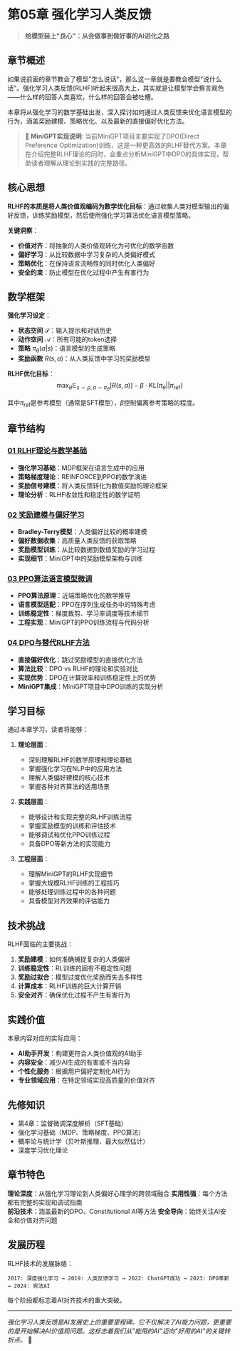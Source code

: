 # 第05章 强化学习人类反馈

> **给模型装上"良心"：从会做事到做好事的AI进化之路**

## 章节概述

如果说前面的章节教会了模型"怎么说话"，那么这一章就是要教会模型"说什么话"。强化学习人类反馈(RLHF)听起来很高大上，其实就是让模型学会察言观色——什么样的回答人类喜欢，什么样的回答会被吐槽。

本章将从强化学习的数学基础出发，深入探讨如何通过人类反馈来优化语言模型的行为，涵盖奖励建模、策略优化、以及最新的直接偏好优化方法。

> **📝 MiniGPT实现说明**: 当前MiniGPT项目主要实现了DPO(Direct Preference Optimization)训练，这是一种更高效的RLHF替代方案。本章在介绍完整RLHF理论的同时，会重点分析MiniGPT中DPO的具体实现，帮助读者理解从理论到实践的完整路径。

## 核心思想

**RLHF的本质是将人类价值观编码为数学优化目标**：通过收集人类对模型输出的偏好反馈，训练奖励模型，然后使用强化学习算法优化语言模型策略。

**关键洞察**：
- **价值对齐**：将抽象的人类价值观转化为可优化的数学函数
- **偏好学习**：从比较数据中学习复杂的人类偏好模式
- **策略优化**：在保持语言流畅性的同时优化人类偏好
- **安全约束**：防止模型在优化过程中产生有害行为

## 数学框架

**强化学习设定**：
- **状态空间** $\mathcal{S}$：输入提示和对话历史
- **动作空间** $\mathcal{A}$：所有可能的token选择
- **策略** $\pi_\theta(a|s)$：语言模型的生成策略
- **奖励函数** $R(s,a)$：从人类反馈中学习的奖励模型

**RLHF优化目标**：
$$\max_\theta \mathbb{E}_{s \sim \rho, a \sim \pi_\theta}[R(s,a)] - \beta \cdot \text{KL}(\pi_\theta || \pi_{\text{ref}})$$

其中$\pi_{\text{ref}}$是参考模型（通常是SFT模型），$\beta$控制偏离参考策略的程度。

## 章节结构

### [01 RLHF理论与数学基础](./01-RLHF理论与数学基础/)
- **强化学习基础**：MDP框架在语言生成中的应用
- **策略梯度理论**：REINFORCE到PPO的数学演进
- **奖励信号建模**：将人类反馈转化为数值奖励的理论框架
- **理论分析**：RLHF收敛性和稳定性的数学证明

### [02 奖励建模与偏好学习](./02-奖励建模与偏好学习/)
- **Bradley-Terry模型**：人类偏好比较的概率建模
- **偏好数据收集**：高质量人类反馈的获取策略
- **奖励模型训练**：从比较数据到数值奖励的学习过程
- **实现细节**：MiniGPT中的奖励模型架构与训练

### [03 PPO算法语言模型微调](./03-PPO算法语言模型微调/)
- **PPO算法原理**：近端策略优化的数学推导
- **语言模型适配**：PPO在序列生成任务中的特殊考虑
- **训练稳定性**：梯度裁剪、学习率调度等技术细节
- **工程实现**：MiniGPT的PPO训练流程与代码分析

### [04 DPO与替代RLHF方法](./04-DPO与替代RLHF方法/)
- **直接偏好优化**：跳过奖励模型的直接优化方法
- **算法比较**：DPO vs RLHF的理论和实验对比
- **实现优势**：DPO在计算效率和训练稳定性上的优势
- **MiniGPT集成**：MiniGPT项目中DPO训练的实现分析

## 学习目标

通过本章学习，读者将能够：

1. **理论层面**：
   - 深刻理解RLHF的数学原理和理论基础
   - 掌握强化学习在NLP中的应用方法
   - 理解人类偏好建模的核心技术
   - 掌握各种对齐算法的适用场景

2. **实践层面**：
   - 能够设计和实现完整的RLHF训练流程
   - 掌握奖励模型的训练和评估技术
   - 能够调试和优化PPO训练过程
   - 具备DPO等新方法的实现能力

3. **工程层面**：
   - 理解MiniGPT的RLHF实现细节
   - 掌握大规模RLHF训练的工程技巧
   - 能够处理训练过程中的各种问题
   - 具备模型对齐效果的评估能力

## 技术挑战

RLHF面临的主要挑战：

1. **奖励建模**：如何准确捕捉复杂的人类偏好
2. **训练稳定性**：RL训练的固有不稳定性问题
3. **奖励过拟合**：模型过度优化奖励而失去多样性
4. **计算成本**：RLHF训练的巨大计算开销
5. **安全对齐**：确保优化过程不产生有害行为

## 实践价值

本章内容对应的实际应用：

- **AI助手开发**：构建更符合人类价值观的AI助手
- **内容安全**：减少AI生成的有害或不当内容
- **个性化服务**：根据用户偏好定制化AI行为
- **专业领域应用**：在特定领域实现高质量的价值对齐

## 先修知识

- 第4章：监督微调深度解析（SFT基础）
- 强化学习基础（MDP、策略梯度、PPO算法）
- 概率论与统计学（贝叶斯推理、最大似然估计）
- 深度学习优化理论

## 章节特色

**理论深度**：从强化学习理论到人类偏好心理学的跨领域融合
**实用性强**：每个方法都有完整的实现和调试指南  
**前沿技术**：涵盖最新的DPO、Constitutional AI等方法
**安全导向**：始终关注AI安全和价值对齐问题

## 发展历程

RLHF技术的发展脉络：

```
2017: 深度强化学习 → 2019: 人类反馈学习 → 2022: ChatGPT成功 → 2023: DPO革新 → 2024: 宪法AI
```

每个阶段都标志着AI对齐技术的重大突破。

---

*强化学习人类反馈是AI发展史上的重要里程碑。它不仅解决了AI能力问题，更重要的是开始解决AI价值观问题。这标志着我们从"能用的AI"迈向"好用的AI"的关键转折点。* 🎯